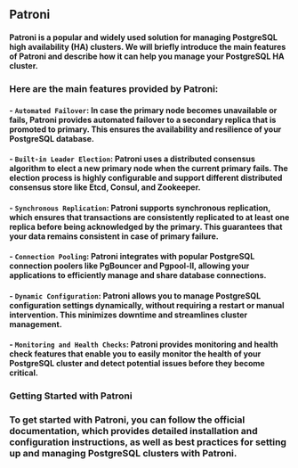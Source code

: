 ## Patroni

#### Patroni is a popular and widely used solution for managing PostgreSQL high availability (HA) clusters. We will briefly introduce the main features of Patroni and describe how it can help you manage your PostgreSQL HA cluster.

### Here are the main features provided by Patroni:

#### - `Automated Failover`: In case the primary node becomes unavailable or fails, Patroni provides automated failover to a secondary replica that is promoted to primary. This ensures the availability and resilience of your PostgreSQL database.

#### - `Built-in Leader Election`: Patroni uses a distributed consensus algorithm to elect a new primary node when the current primary fails. The election process is highly configurable and support different distributed consensus store like Etcd, Consul, and Zookeeper.

#### - `Synchronous Replication`: Patroni supports synchronous replication, which ensures that transactions are consistently replicated to at least one replica before being acknowledged by the primary. This guarantees that your data remains consistent in case of primary failure.

#### - `Connection Pooling`: Patroni integrates with popular PostgreSQL connection poolers like PgBouncer and Pgpool-II, allowing your applications to efficiently manage and share database connections.

#### - `Dynamic Configuration`: Patroni allows you to manage PostgreSQL configuration settings dynamically, without requiring a restart or manual intervention. This minimizes downtime and streamlines cluster management.

#### - `Monitoring and Health Checks`: Patroni provides monitoring and health check features that enable you to easily monitor the health of your PostgreSQL cluster and detect potential issues before they become critical.

### Getting Started with Patroni

### To get started with Patroni, you can follow the official documentation, which provides detailed installation and configuration instructions, as well as best practices for setting up and managing PostgreSQL clusters with Patroni.
